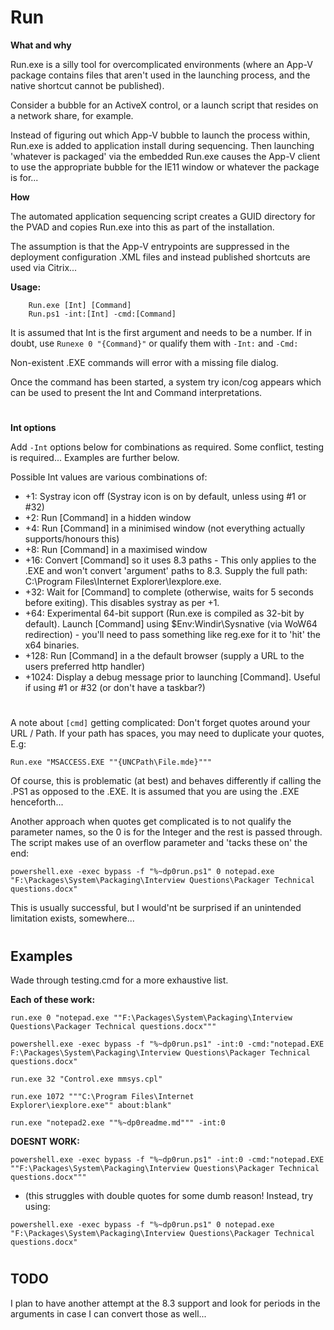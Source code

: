 # Run

**What and why**

Run.exe is a silly tool for overcomplicated environments (where an App-V package contains files that aren't used in the launching process, and the native shortcut cannot be published).

Consider a bubble for an ActiveX control, or a launch script that resides on a network share, for example.

Instead of figuring out which App-V bubble to launch the process within, Run.exe is added to application install during sequencing.  Then launching 'whatever is packaged' via the embedded Run.exe causes the App-V client to use the appropriate bubble for the IE11 window or whatever the package is for...

**How**

The automated application sequencing script creates a GUID directory for the PVAD and copies Run.exe into this as part of the installation.

The assumption is that the App-V entrypoints are suppressed in the deployment configuration .XML files and instead published shortcuts are used via Citrix...

**Usage:**
```
    Run.exe [Int] [Command]
    Run.ps1 -int:[Int] -cmd:[Command]
```
It is assumed that Int is the first argument and needs to be a number.  If in doubt, use ```Runexe 0 "{Command}"``` or qualify them with ```-Int:``` and ````-Cmd:````

Non-existent .EXE commands will error with a missing file dialog.

Once the command has been started, a system try icon/cog appears which can be used to present the Int and Command interpretations.

# 

**Int options**

Add ```-Int``` options below for combinations as required.  Some conflict, testing is required...  Examples are further below.

Possible Int values are various combinations of:
 - +1: Systray icon off (Systray icon is on by default, unless using #1 or #32)
 - +2: Run [Command] in a hidden window
 - +4: Run [Command] in a minimised window (not everything actually supports/honours this)
 - +8: Run [Command] in a maximised window
 - +16: Convert [Command] so it uses 8.3 paths - This only applies to the .EXE and won't convert 'argument' paths to 8.3.  Supply the full path: C:\Program Files\Internet Explorer\Iexplore.exe.
 - +32: Wait for [Command] to complete (otherwise, waits for 5 seconds before exiting).  This disables systray as per +1.
 - +64: Experimental 64-bit support (Run.exe is compiled as 32-bit by default). Launch [Command] using $Env:Windir\Sysnative (via WoW64 redirection) - you'll need to pass something like reg.exe for it to 'hit' the x64 binaries.
 - +128: Run [Command] in a the default browser (supply a URL to the users preferred http handler)
 - +1024: Display a debug message prior to launching [Command].  Useful if using #1 or #32 (or don't have a taskbar?)

#

A note about ```[cmd]``` getting complicated:
Don't forget quotes around your URL / Path. If your path has spaces, you may need to duplicate your quotes, E.g:
```
Run.exe "MSACCESS.EXE ""{UNCPath\File.mde}"""
```
Of course, this is problematic (at best) and behaves differently if calling the .PS1 as opposed to the .EXE.  It is assumed that you are using the .EXE henceforth...

Another approach when quotes get complicated is to not qualify the parameter names, so the 0 is for the Integer and the rest is passed through.  The script makes use of an overflow parameter and 'tacks these on' the end:
```
powershell.exe -exec bypass -f "%~dp0run.ps1" 0 notepad.exe "F:\Packages\System\Packaging\Interview Questions\Packager Technical questions.docx"
```
This is usually successful, but I would'nt be surprised if an unintended limitation exists, somewhere...

#

## Examples

Wade through testing.cmd for a more exhaustive list.

**Each of these work:**
```
run.exe 0 "notepad.exe ""F:\Packages\System\Packaging\Interview Questions\Packager Technical questions.docx"""

powershell.exe -exec bypass -f "%~dp0run.ps1" -int:0 -cmd:"notepad.EXE F:\Packages\System\Packaging\Interview Questions\Packager Technical questions.docx"

run.exe 32 "Control.exe mmsys.cpl"

run.exe 1072 """C:\Program Files\Internet 
Explorer\iexplore.exe"" about:blank"

run.exe "notepad2.exe ""%~dp0readme.md""" -int:0
```
**DOESNT WORK:**
```
powershell.exe -exec bypass -f "%~dp0run.ps1" -int:0 -cmd:"notepad.EXE ""F:\Packages\System\Packaging\Interview Questions\Packager Technical questions.docx"""
```
- (this struggles with double quotes for some dumb reason!  Instead, try using:

```
powershell.exe -exec bypass -f "%~dp0run.ps1" 0 notepad.exe "F:\Packages\System\Packaging\Interview Questions\Packager Technical questions.docx"
```


#

## TODO
I plan to have another attempt at the 8.3 support and look for periods in the arguments in case I can convert those as well...
